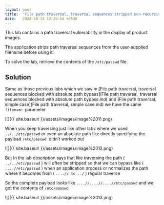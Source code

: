 ```yaml
---
layout: post
title:  "File path traversal, traversal sequences stripped non-recursively"
date:   2024-10-13 12:20:54 +0530
---
```

  

This lab contains a path traversal vulnerability in the display of product images.

The application strips path traversal sequences from the user-supplied filename before using it.

To solve the lab, retrieve the contents of the `/etc/passwd` file.

  

## Solution 

  

Same as those previous labs which we saw in [File path traversal, traversal sequences blocked with absolute path bypass](File path traversal, traversal sequences blocked with absolute path bypass.md) and [File path traversal, simple case](File path traversal, simple case.md) we have the same `filename`  parameter 

  

![]({{ site.baseurl }}/assets/images/image%2011.png)  

  

When you keep traversing just like other labs where we used `../../etc/passwd` or even an absolute path like directly specifying the payload `/etc/passwd`  didn’t worked out 

  

![]({{ site.baseurl }}/assets/images/image%2012.png)  

  

But In the lab description says that like traversing the path ( `../../etc/passwd` ) will often be stripped so that we can bypass like ( `....//etc/passwd` ) when an application process or normalizes the path where it becomes from ( `....// to ../` ) regular traverse 

  

So the complete payload looks like `....//....//....//etc/passwd` and we got the contents of `/etc/passwd` 

  

![]({{ site.baseurl }}/assets/images/image%2013.png)